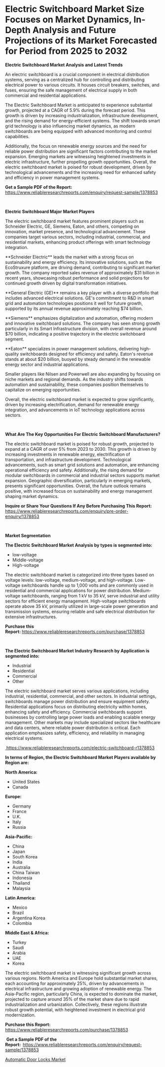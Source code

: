 <p><h1>Electric Switchboard Market Size Focuses on Market Dynamics, In-Depth Analysis and Future Projections of its Market Forecasted for Period from 2025 to 2032</h1></p><p><strong>Electric Switchboard Market Analysis and Latest Trends</strong></p>
<p><p>An electric switchboard is a crucial component in electrical distribution systems, serving as a centralized hub for controlling and distributing electrical power to various circuits. It houses circuit breakers, switches, and fuses, ensuring the safe management of electrical supply in both commercial and residential applications. </p><p>The Electric Switchboard Market is anticipated to experience substantial growth, projected at a CAGR of 5.9% during the forecast period. This growth is driven by increasing industrialization, infrastructure development, and the rising demand for energy-efficient systems. The shift towards smart grid technology is also influencing market dynamics, as modern switchboards are being equipped with advanced monitoring and control capabilities. </p><p>Additionally, the focus on renewable energy sources and the need for reliable power distribution are significant factors contributing to the market expansion. Emerging markets are witnessing heightened investments in electric infrastructure, further propelling growth opportunities. Overall, the electric switchboard market is poised for robust development, driven by technological advancements and the increasing need for enhanced safety and efficiency in power management systems.</p></p>
<p><strong>Get a Sample PDF of the Report:&nbsp;</strong> <a href="https://www.reliableresearchreports.com/enquiry/request-sample/1378853?utm_campaign=2283&utm_medium=2&utm_source=Github&utm_content=ia&utm_term=08042025&utm_id=electric-switchboard">https://www.reliableresearchreports.com/enquiry/request-sample/1378853</a></p>
<p>&nbsp;</p>
<p><strong>Electric Switchboard Major Market Players</strong></p>
<p><p>The electric switchboard market features prominent players such as Schneider Electric, GE, Siemens, Eaton, and others, competing on innovation, market presence, and technological advancement. These companies target various sectors, including industrial, commercial, and residential markets, enhancing product offerings with smart technology integration.</p><p>**Schneider Electric** leads the market with a strong focus on sustainability and energy efficiency. Its innovative solutions, such as the EcoStruxure platform, are driving demand, contributing to significant market growth. The company reported sales revenue of approximately $31 billion in recent years, showcasing robust performance and solid projections for continued growth driven by digital transformation initiatives.</p><p>**General Electric (GE)** remains a key player with a diverse portfolio that includes advanced electrical solutions. GE's commitment to R&D in smart grid and automation technologies positions it well for future growth, supported by its annual revenue approximately reaching $74 billion.</p><p>**Siemens** emphasizes digitalization and automation, offering modern and innovative switchboard solutions. The company has seen strong growth particularly in its Smart Infrastructure division, with overall revenue around $70 billion, indicating a positive trajectory in the electric switchboard segment.</p><p>**Eaton** specializes in power management solutions, delivering high-quality switchboards designed for efficiency and safety. Eaton's revenue stands at about $20 billion, buoyed by steady demand in the renewable energy sector and industrial applications.</p><p>Smaller players like Nilsen and Powerwell are also expanding by focusing on niche markets and regional demands. As the industry shifts towards automation and sustainability, these companies position themselves to capitalize on emerging opportunities.</p><p>Overall, the electric switchboard market is expected to grow significantly, driven by increasing electrification, demand for renewable energy integration, and advancements in IoT technology applications across sectors.</p></p>
<p>&nbsp;</p>
<p><strong>What Are The Key Opportunities For Electric Switchboard Manufacturers?</strong></p>
<p><p>The electric switchboard market is poised for robust growth, projected to expand at a CAGR of over 5% from 2023 to 2030. This growth is driven by increasing investments in renewable energy, electrification of transportation, and infrastructure development. Technological advancements, such as smart grid solutions and automation, are enhancing operational efficiency and safety. Additionally, the rising demand for modular switchboards in commercial and industrial sectors supports market expansion. Geographic diversification, particularly in emerging markets, presents significant opportunities. Overall, the future outlook remains positive, with increased focus on sustainability and energy management shaping market dynamics.</p></p>
<p><strong>Inquire or Share Your Questions If Any Before Purchasing This Report:</strong> <a href="https://www.reliableresearchreports.com/enquiry/pre-order-enquiry/1378853?utm_campaign=2283&utm_medium=2&utm_source=Github&utm_content=ia&utm_term=08042025&utm_id=electric-switchboard">https://www.reliableresearchreports.com/enquiry/pre-order-enquiry/1378853</a></p>
<p>&nbsp;</p>
<p><strong>Market Segmentation</strong></p>
<p><strong>The Electric Switchboard Market Analysis by types is segmented into:</strong></p>
<p><ul><li>low-voltage</li><li>Middle-voltage</li><li>High-voltage</li></ul></p>
<p><p>The electric switchboard market is categorized into three types based on voltage levels: low-voltage, medium-voltage, and high-voltage. Low-voltage switchboards handle up to 1,000 volts and are commonly used in residential and commercial applications for power distribution. Medium-voltage switchboards, ranging from 1 kV to 35 kV, serve industrial and utility sectors for efficient energy management. High-voltage switchboards operate above 35 kV, primarily utilized in large-scale power generation and transmission systems, ensuring reliable and safe electrical distribution for extensive infrastructures.</p></p>
<p><strong>Purchase this Report:&nbsp;</strong><a href="https://www.reliableresearchreports.com/purchase/1378853?utm_campaign=2283&utm_medium=2&utm_source=Github&utm_content=ia&utm_term=08042025&utm_id=electric-switchboard">https://www.reliableresearchreports.com/purchase/1378853</a></p>
<p>&nbsp;</p>
<p><strong>The Electric Switchboard Market Industry Research by Application is segmented into:</strong></p>
<p><ul><li>Industrial</li><li>Residential</li><li>Commercial</li><li>Other</li></ul></p>
<p><p>The electric switchboard market serves various applications, including industrial, residential, commercial, and other sectors. In industrial settings, switchboards manage power distribution and ensure equipment safety. Residential applications focus on distributing electricity within homes, enhancing safety and efficiency. Commercial switchboards support businesses by controlling large power loads and enabling scalable energy management. Other markets may include specialized sectors like healthcare and data centers, where reliable power distribution is critical. Each application emphasizes safety, efficiency, and reliability in managing electrical systems.</p></p>
<p><a href="https://www.reliableresearchreports.com/electric-switchboard-r1378853?utm_campaign=2283&utm_medium=2&utm_source=Github&utm_content=ia&utm_term=08042025&utm_id=electric-switchboard">&nbsp;https://www.reliableresearchreports.com/electric-switchboard-r1378853</a></p>
<p><strong>In terms of Region, the Electric Switchboard Market Players available by Region are:</strong></p>
<p>
    <p> <strong> North America: </strong>
        <ul>
            <li>United States</li>
            <li>Canada</li>
        </ul>
        </p> 
    <p> <strong> Europe: </strong>
        <ul>
            <li>Germany</li>
            <li>France</li>
            <li>U.K.</li>
            <li>Italy</li>
            <li>Russia</li>
        </ul>
        </p> 
    <p> <strong> Asia-Pacific: </strong>
        <ul>
            <li>China</li>
            <li>Japan</li>
            <li>South Korea</li>
            <li>India</li>
            <li>Australia</li>
            <li>China Taiwan</li>
            <li>Indonesia</li>
            <li>Thailand</li>
            <li>Malaysia</li>
        </ul>
        </p> 
    <p> <strong> Latin America: </strong>
        <ul>
            <li>Mexico</li>
            <li>Brazil</li>
            <li>Argentina Korea</li>
            <li>Colombia</li>
        </ul>
        </p> 
    <p> <strong> Middle East & Africa: </strong>
        <ul>
            <li>Turkey</li>
            <li>Saudi</li>
            <li>Arabia</li>
            <li>UAE</li>
            <li>Korea</li>
        </ul>
    </p>
    </p>
<p><p>The electric switchboard market is witnessing significant growth across various regions. North America and Europe hold substantial market shares, each accounting for approximately 25%, driven by advancements in electrical infrastructure and growing adoption of renewable energy. The Asia-Pacific region, particularly China, is expected to dominate the market, projected to capture around 35% of the market share due to rapid industrialization and urbanization. Collectively, these regions illustrate robust growth potential, with heightened investment in electrical grid modernization.</p></p>
<p><strong>Purchase this Report: </strong><a href="https://www.reliableresearchreports.com/purchase/1378853?utm_campaign=2283&utm_medium=2&utm_source=Github&utm_content=ia&utm_term=08042025&utm_id=electric-switchboard">https://www.reliableresearchreports.com/purchase/1378853</a></p>
<p>&nbsp;<strong>Get a Sample PDF of the Report:&nbsp;&nbsp;</strong><a href="https://www.reliableresearchreports.com/enquiry/request-sample/1378853?utm_campaign=2283&utm_medium=2&utm_source=Github&utm_content=ia&utm_term=08042025&utm_id=electric-switchboard">https://www.reliableresearchreports.com/enquiry/request-sample/1378853</a></p>
<p><strong></strong></p>
<p><p><a href="https://github.com/mcfred89/Market-Research-Report-List-1/blob/main/automatic-door-locks-market.md?utm_campaign=2283&utm_medium=2&utm_source=Github&utm_content=ia&utm_term=08042025&utm_id=electric-switchboard">Automatic Door Locks Market</a></p></p>
